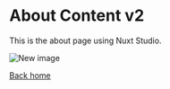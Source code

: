 # About Content v2

This is the about page using Nuxt Studio.

![New image](https://placehold.co/600x400?text=New+image)

[Back home](/)
